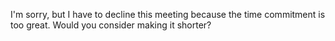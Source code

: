 I'm sorry, but I have to decline this meeting because the time commitment is too great. Would you consider making it shorter?
